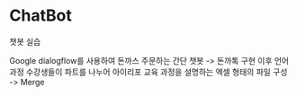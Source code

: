 # ChatBot
챗봇 실습

Google dialogflow를 사용하여 돈까스 주문하는 간단 챗봇 -> 돈까톡 구현
이후 언어 과정 수강생들이 파트를 나누어 아이리포 교육 과정을 설명하는 엑셀 형태의 파일 구성 -> Merge 
